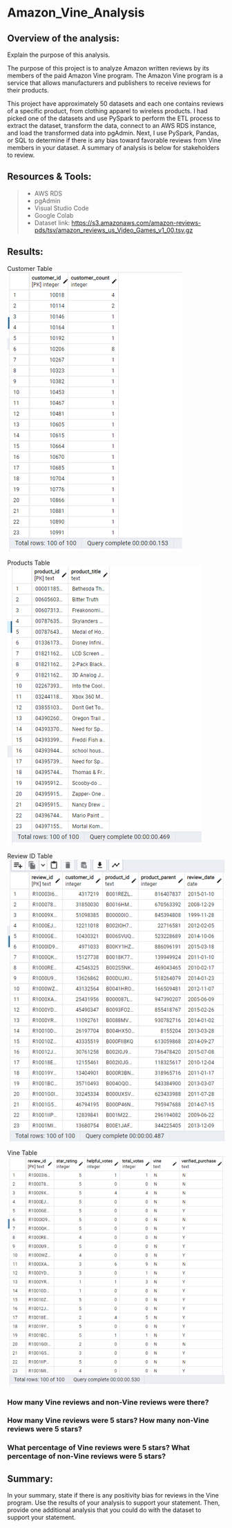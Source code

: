 # Amazon_Vine_Analysis
## Overview of the analysis: 
Explain the purpose of this analysis.

The purpose of this project is to analyze Amazon written reviews by its members of the paid Amazon Vine program. The Amazon Vine program is a service that allows manufacturers and publishers to receive reviews for their products. 

This project have  approximately 50 datasets and each one contains reviews of a specific product, from clothing apparel to wireless products. I had picked one of the datasets and use PySpark to perform the ETL process to extract the dataset, transform the data, connect to an AWS RDS instance, and load the transformed data into pgAdmin. Next, I use PySpark, Pandas, or SQL to determine if there is any bias toward favorable reviews from Vine members in your dataset. A summary of analysis is below for stakeholders to review.


## Resources & Tools: 

> * AWS RDS
> * pgAdmin
> * Visual Studio Code
> * Google Colab
> * Dataset link: https://s3.amazonaws.com/amazon-reviews-pds/tsv/amazon_reviews_us_Video_Games_v1_00.tsv.gz

## Results: 

Customer Table
![](Resources/customer_table.png)

Products Table
![](Resources/products_table.png)

Review ID Table
![](Resources/review_id_table.png)

Vine Table
![](Resources/vine_table.png)


### How many Vine reviews and non-Vine reviews were there?


### How many Vine reviews were 5 stars? How many non-Vine reviews were 5 stars?


### What percentage of Vine reviews were 5 stars? What percentage of non-Vine reviews were 5 stars?


## Summary: 
In your summary, state if there is any positivity bias for reviews in the Vine program. Use the results of your analysis to support your statement. Then, provide one additional analysis that you could do with the dataset to support your statement.